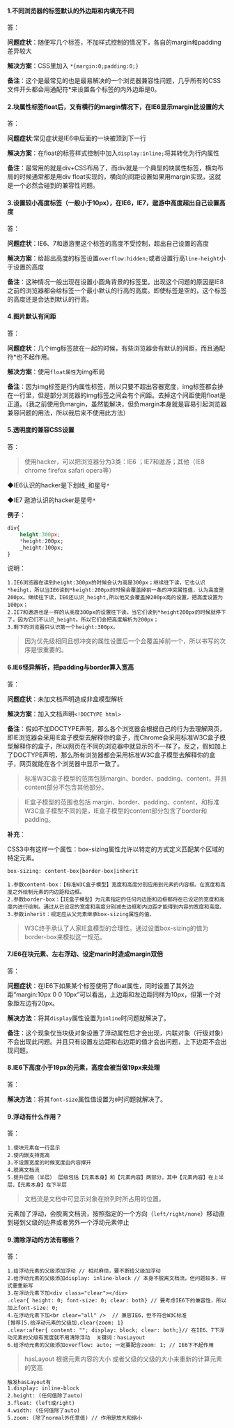 #### 1.不同浏览器的标签默认的外边距和内填充不同

答：

**问题症状**：随便写几个标签，不加样式控制的情况下，各自的margin和padding差异较大

**解决方案**：CSS里加入 `*{margin:0;padding:0;}`

**备注**：这个是最常见的也是最易解决的一个浏览器兼容性问题，几乎所有的CSS文件开头都会用通配符*来设置各个标签的内外边距是0。

#### 2.块属性标签float后，又有横行的margin情况下，在IE6显示margin比设置的大

答：

**问题症状**:常见症状是IE6中后面的一块被顶到下一行

**解决方案**：在float的标签样式控制中加入`display:inline;`将其转化为行内属性

**备注**：最常用的就是div+CSS布局了，而div就是一个典型的块属性标签，横向布局的时候通常都是用div float实现的，横向的间距设置如果用margin实现，这就是一个必然会碰到的兼容性问题。

#### 3.设置较小高度标签（一般小于10px），在IE6，IE7，遨游中高度超出自己设置高度

答：

**问题症状**：IE6、7和遨游里这个标签的高度不受控制，超出自己设置的高度

**解决方案**：给超出高度的标签设置`overflow:hidden;`或者设置行高`line-height`小于设置的高度

**备注**：这种情况一般出现在设置小圆角背景的标签里。出现这个问题的原因是IE8之前的浏览器都会给标签一个最小默认的行高的高度。即使标签是空的，这个标签的高度还是会达到默认的行高。

#### 4.图片默认有间距

答：

**问题症状**：几个img标签放在一起的时候，有些浏览器会有默认的间距，而且通配符*也不起作用。

**解决方案**：使用`float属性`为img布局

**备注**：因为img标签是行内属性标签，所以只要不超出容器宽度，img标签都会排在一行里，但是部分浏览器的img标签之间会有个间距。去掉这个间距使用float是正道。（我之前使用负margin，虽然能解决，但负margin本身就是容易引起浏览器兼容问题的用法，所以我后来不使用此方法）

#### 5.透明度的兼容CSS设置

答：

> 使用hacker，可以把浏览器分为3类：IE6 ；IE7和遨游；其他（IE8 chrome firefox safari opera等）

◆IE6认识的hacker是下划线`_`和星号`*`

◆IE7 遨游认识的hacker是星号`*`

**例子**：
```css
div{
    height:300px;
    *height:200px;
    _height:100px;
} 
```
说明：

    1.IE6浏览器在读到height:300px的时候会认为高是300px；继续往下读，它也认识*heihgt，所以当IE6读到*height:200px的时候会覆盖掉前一条的冲突属性值，认为高度是200px。继续往下读，IE6还认识_height,所以他又会覆盖掉200px高的设置，把高度设置为100px；
    2.IE7和遨游也是一样的从高度300px的设置往下读。当它们读到*height200px的时候就停下了，因为它们不认识_height。所以它们会把高度解析为200px；
    3.剩下的浏览器只认识第一个height:300px。
    
> 因为优先级相同且想冲突的属性设置后一个会覆盖掉前一个，所以书写的次序是很重要的。


#### 6.IE6怪异解析，把padding与border算入宽高 

答：

**问题症状**：未加文档声明造成非盒模型解析 

**解决方案**：加入文档声明`<!DOCTYPE html>` 

**备注**：假如不加DOCTYPE声明，那么各个浏览器会根据自己的行为去理解网页，即IE浏览器会采用IE盒子模型去解释你的盒子，而Chrome会采用标准W3C盒子模型解释你的盒子，所以网页在不同的浏览器中就显示的不一样了。反之，假如加上了DOCTYPE声明，那么所有浏览器都会采用标准W3C盒子模型去解释你的盒子，网页就能在各个浏览器中显示一致了。

> 标准W3C盒子模型的范围包括margin、border、padding、content，并且content部分不包含其他部分。

>IE盒子模型的范围也包括 margin、border、padding、content，和标准W3C盒子模型不同的是，IE盒子模型的content部分包含了border和padding。

**补充**：

CSS3中有这样一个属性：box-sizing属性允许以特定的方式定义匹配某个区域的特定元素。

`box-sizing: content-box|border-box|inherit`

    1.参数content-box：【标准W3C盒子模型】宽度和高度分别应用到元素的内容框。在宽度和高度之外绘制元素的内边距和边框。
    2.参数border-box：【IE盒子模型】为元素指定的任何内边距和边框都将在已设定的宽度和高度内进行绘制。通过从已设定的宽度和高度分别减去边框和内边距才能得到内容的宽度和高度。
    3.参数inherit：规定应从父元素继承box-sizing属性的值。

> W3C终于承认了人家IE盒模型的合理性。通过设置box-sizing的值为border-box来模拟这一规范。

#### 7.IE6在块元素、左右浮动、设定marin时造成margin双倍

答：

**问题症状**：在IE6下如果某个标签使用了float属性，同时设置了其外边距“margin:10px 0 0 10px”可以看出，上边距和左边距同样为10px，但第一个对象距左边有20px。

**解决方法**：将其`display`属性设置为`inline`时问题就解决了。

**备注**：这个现象仅当块级对象设置了浮动属性后才会出现，内联对象（行级对象）不会出现此问题。并且只有设置左边距和右边距的值才会出问题，上下边距不会出现问题。

#### 8.IE6下高度小于19px的元素，高度会被当做19px来处理

答：

**解决方法**：将其`font-size`属性值设置为`0`时问题就解决了。

#### 9.浮动有什么作用？

答：

    1.使块元素在一行显示
    2.使内嵌支持宽高
    3.不设置宽度的时候宽度由内容撑开
    4.脱离文档流
    5.提升层级（半层） 层级包括【元素本身】和【元素内容】两部分，其中【元素内容】在上半层，【元素本身】在下半层
    
> 文档流是文档中可显示对象在排列时所占用的位置。

元素加了浮动，会脱离文档流，按照指定的一个方向（`left/right/none`）移动直到碰到父级的边界或者另外一个浮动元素停止

#### 9.清除浮动的方法有哪些？
答：

    1.给浮动元素的父级添加浮动 // 相对麻烦，要不断给父级加浮动
    2.给浮动元素的父级添加display: inline-block // 本身不脱离文档流，但问题较多，样式要重新写
    3.在浮动元素下加<div class="clear"></div>
    .clear{ height: 0; font-size: 0; clear: both} // 要考虑IE6下的兼容性，所以加上font-size: 0;
    4.在浮动元素下加<br clear="all" />  // 兼容IE6，但不符合W3C标准
    [推荐]5.给浮动元素的父级加.clear{zoom: 1}
    .clear:after{ content: ""; display: block; clear: both;}// 在IE6、7下浮动元素的父级有宽度就不用清除浮动  关键词：hasLayout
    6.给浮动元素的父级添加overflow: auto; 一定要配合zoom: 1; // IE6下不起作用
      
     
>  hasLayout 根据元素内容的大小 或者父级的父级的大小来重新的计算元素的宽高
   
    触发hasLayout有
    1.display: inline-block
    2.height: (任何值除了auto)
    3.float: (left或right)
    4.width: (任何值除了auto)
    5.zoom: (除了normal外任意值) // 作用是放大和缩小 
   